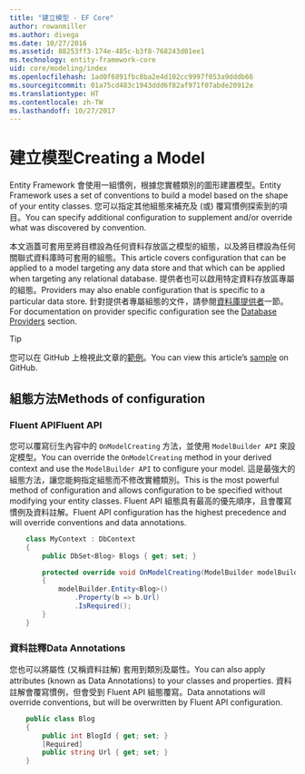 ```yaml
---
title: "建立模型 - EF Core"
author: rowanmiller
ms.author: divega
ms.date: 10/27/2016
ms.assetid: 88253ff3-174e-485c-b3f8-768243d01ee1
ms.technology: entity-framework-core
uid: core/modeling/index
ms.openlocfilehash: 1ad0f6891fbc8ba2e4d102cc9997f053a9dddb66
ms.sourcegitcommit: 01a75cd483c1943ddd6f82af971f07abde20912e
ms.translationtype: HT
ms.contentlocale: zh-TW
ms.lasthandoff: 10/27/2017
---
```

# <a name="creating-a-model"></a><span data-ttu-id="593b5-102">建立模型</span><span class="sxs-lookup"><span data-stu-id="593b5-102">Creating a Model</span></span>

<span data-ttu-id="593b5-103">Entity Framework 會使用一組慣例，根據您實體類別的圖形建置模型。</span><span class="sxs-lookup"><span data-stu-id="593b5-103">Entity Framework uses a set of conventions to build a model based on the shape of your entity classes.</span></span> <span data-ttu-id="593b5-104">您可以指定其他組態來補充及 (或) 覆寫慣例探索到的項目。</span><span class="sxs-lookup"><span data-stu-id="593b5-104">You can specify additional configuration to supplement and/or override what was discovered by convention.</span></span>

<span data-ttu-id="593b5-105">本文涵蓋可套用至將目標設為任何資料存放區之模型的組態，以及將目標設為任何關聯式資料庫時可套用的組態。</span><span class="sxs-lookup"><span data-stu-id="593b5-105">This article covers configuration that can be applied to a model targeting any data store and that which can be applied when targeting any relational database.</span></span> <span data-ttu-id="593b5-106">提供者也可以啟用特定資料存放區專屬的組態。</span><span class="sxs-lookup"><span data-stu-id="593b5-106">Providers may also enable configuration that is specific to a particular data store.</span></span> <span data-ttu-id="593b5-107">針對提供者專屬組態的文件，請參閱[資料庫提供者](../providers/index.md)一節。</span><span class="sxs-lookup"><span data-stu-id="593b5-107">For documentation on provider specific configuration see the [Database Providers](../providers/index.md) section.</span></span>

> [!TIP]  
> <span data-ttu-id="593b5-108">您可以在 GitHub 上檢視此文章的[範例](https://github.com/aspnet/EntityFramework.Docs/tree/master/samples)。</span><span class="sxs-lookup"><span data-stu-id="593b5-108">You can view this article’s [sample](https://github.com/aspnet/EntityFramework.Docs/tree/master/samples) on GitHub.</span></span>

## <a name="methods-of-configuration"></a><span data-ttu-id="593b5-109">組態方法</span><span class="sxs-lookup"><span data-stu-id="593b5-109">Methods of configuration</span></span>

### <a name="fluent-api"></a><span data-ttu-id="593b5-110">Fluent API</span><span class="sxs-lookup"><span data-stu-id="593b5-110">Fluent API</span></span>

<span data-ttu-id="593b5-111">您可以覆寫衍生內容中的 `OnModelCreating` 方法，並使用 `ModelBuilder API` 來設定模型。</span><span class="sxs-lookup"><span data-stu-id="593b5-111">You can override the `OnModelCreating` method in your derived context and use the `ModelBuilder API` to configure your model.</span></span> <span data-ttu-id="593b5-112">這是最強大的組態方法，讓您能夠指定組態而不修改實體類別。</span><span class="sxs-lookup"><span data-stu-id="593b5-112">This is the most powerful method of configuration and allows configuration to be specified without modifying your entity classes.</span></span> <span data-ttu-id="593b5-113">Fluent API 組態具有最高的優先順序，且會覆寫慣例及資料註解。</span><span class="sxs-lookup"><span data-stu-id="593b5-113">Fluent API configuration has the highest precedence and will override conventions and data annotations.</span></span>

<!-- [!code-csharp[Main](samples/core/Modeling/FluentAPI/Samples/Required.cs?range=5-15&highlight=5-10)] -->

``` csharp
    class MyContext : DbContext
    {
        public DbSet<Blog> Blogs { get; set; }

        protected override void OnModelCreating(ModelBuilder modelBuilder)
        {
            modelBuilder.Entity<Blog>()
                .Property(b => b.Url)
                .IsRequired();
        }
    }
```

### <a name="data-annotations"></a><span data-ttu-id="593b5-114">資料註釋</span><span class="sxs-lookup"><span data-stu-id="593b5-114">Data Annotations</span></span>

<span data-ttu-id="593b5-115">您也可以將屬性 (又稱資料註解) 套用到類別及屬性。</span><span class="sxs-lookup"><span data-stu-id="593b5-115">You can also apply attributes (known as Data Annotations) to your classes and properties.</span></span> <span data-ttu-id="593b5-116">資料註解會覆寫慣例，但會受到 Fluent API 組態覆寫。</span><span class="sxs-lookup"><span data-stu-id="593b5-116">Data annotations will override conventions, but will be overwritten by Fluent API configuration.</span></span>

<!-- [!code-csharp[Main](samples/core/Modeling/DataAnnotations/Samples/Required.cs?range=11-16&highlight=4)] -->
``` csharp
    public class Blog
    {
        public int BlogId { get; set; }
        [Required]
        public string Url { get; set; }
    }
```
